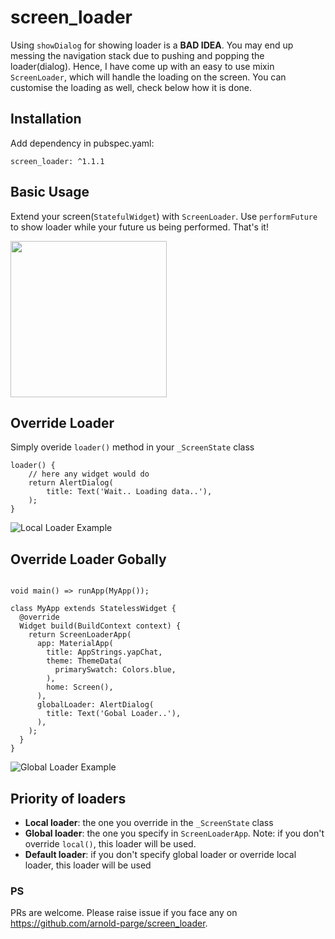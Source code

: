 # screen_loader

Using `showDialog` for showing loader is a **BAD IDEA**. You may end up messing the navigation stack due to pushing and popping the loader(dialog). Hence, I have come up with an easy to use mixin `ScreenLoader`, which will handle the loading on the screen. You can customise the loading as well, check below how it is done.

## Installation

Add dependency in pubspec.yaml:
```
screen_loader: ^1.1.1
```

## Basic Usage

Extend your screen(`StatefulWidget`) with `ScreenLoader`. Use `performFuture` to show loader while your future us being performed. That's it!

<!-- ![Basic Example](https://raw.githubusercontent.com/arnold-parge/screen_loader/master/example/basic.gif =500x) -->
<img src="https://raw.githubusercontent.com/arnold-parge/screen_loader/master/example/basic.gif" width="250" />

## Override Loader

Simply overide `loader()` method in your `_ScreenState` class

```
loader() {
    // here any widget would do
    return AlertDialog(
        title: Text('Wait.. Loading data..'),
    );
}
```

![Local Loader Example](https://raw.githubusercontent.com/arnold-parge/screen_loader/master/example/local.gif)

## Override Loader Gobally

```

void main() => runApp(MyApp());

class MyApp extends StatelessWidget {
  @override
  Widget build(BuildContext context) {
    return ScreenLoaderApp(
      app: MaterialApp(
        title: AppStrings.yapChat,
        theme: ThemeData(
          primarySwatch: Colors.blue,
        ),
        home: Screen(),
      ),
      globalLoader: AlertDialog(
        title: Text('Gobal Loader..'),
      ),
    );
  }
}

```

![Global Loader Example](https://raw.githubusercontent.com/arnold-parge/screen_loader/master/example/global.gif)

## Priority of loaders

- **Local loader**: the one you override in the `_ScreenState` class
- **Global loader**: the one you specify in `ScreenLoaderApp`. Note: if you don't override `local()`, this loader will be used.
- **Default loader**: if you don't specify global loader or override local loader, this loader will be used

### PS 
PRs are welcome. Please raise issue if you face any on https://github.com/arnold-parge/screen_loader.
